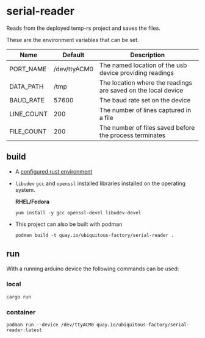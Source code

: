 # serial-reader

Reads from the deployed temp-rs project and saves the files.

These are the environment variables that can be set.

|Name|Default|Description|
|---|---|---|
|PORT_NAME|/dev/ttyACM0|The named location of the usb device providing readings|
|DATA_PATH|/tmp|The location where the readings are saved on the local device|
|BAUD_RATE|57600|The baud rate set on the device|
|LINE_COUNT|200|The number of lines captured in a file|
|FILE_COUNT|200|The number of files saved before the process terminates|

## build

* A [configured rust environment](https://rustup.rs/)

* `libudev` `gcc` and `openssl` installed libraries installed on the operating system.

  **RHEL/Fedora**
  ```
  yum install -y gcc openssl-devel libudev-devel
  ```

* This project can also be built with podman
   ```
   podman build -t quay.io/ubiquitous-factory/serial-reader .
   ```

## run

With a running arduino device the following commands can be used:

### local
```
cargo run
```

### container

```
podman run --device /dev/ttyACM0 quay.io/ubiquitous-factory/serial-reader:latest
```

